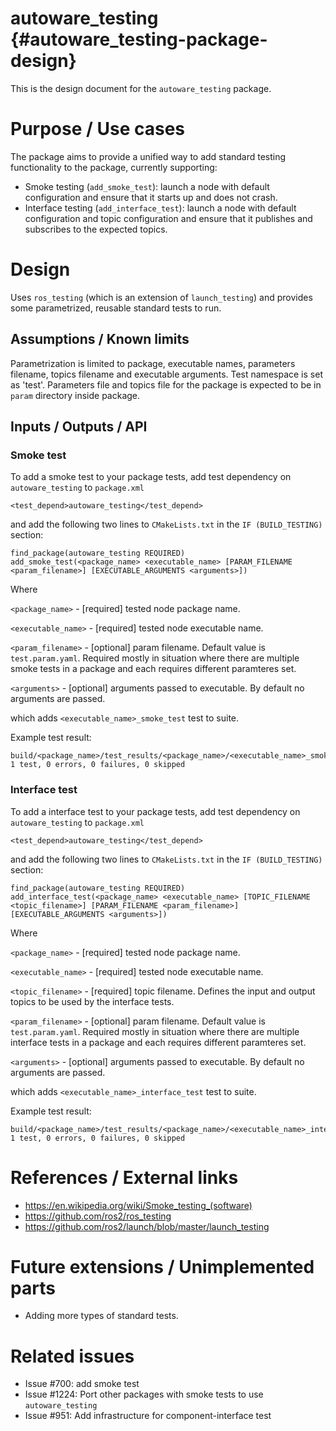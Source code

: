 autoware_testing {#autoware_testing-package-design}
===========

This is the design document for the `autoware_testing` package.

# Purpose / Use cases

The package aims to provide a unified way to add standard testing functionality to the package, currently supporting:
- Smoke testing (`add_smoke_test`): launch a node with default configuration and ensure that it starts up and does not crash.
- Interface testing (`add_interface_test`): launch a node with default configuration and topic configuration and ensure that it publishes and subscribes to the expected topics.

# Design

Uses `ros_testing` (which is an extension of `launch_testing`) and provides some parametrized, reusable standard tests to run.

## Assumptions / Known limits

Parametrization is limited to package, executable names, parameters filename, topics filename and executable arguments. Test namespace is set as 'test'.
Parameters file and topics file for the package is expected to be in `param` directory inside package.

## Inputs / Outputs / API

### Smoke test

To add a smoke test to your package tests, add test dependency on `autoware_testing` to `package.xml`

```{xml}
<test_depend>autoware_testing</test_depend>
```

and add the following two lines to `CMakeLists.txt` in the `IF (BUILD_TESTING)` section:

```{cmake}
find_package(autoware_testing REQUIRED)
add_smoke_test(<package_name> <executable_name> [PARAM_FILENAME <param_filename>] [EXECUTABLE_ARGUMENTS <arguments>])
```

Where 

`<package_name>` - [required] tested node package name.

`<executable_name>` - [required] tested node executable name.

`<param_filename>` - [optional] param filename. Default value is `test.param.yaml`. Required mostly in situation where there are multiple smoke tests in a package and each requires different paramteres set.

`<arguments>` - [optional] arguments passed to executable. By default no arguments are passed.

which adds `<executable_name>_smoke_test` test to suite.

Example test result:

```
build/<package_name>/test_results/<package_name>/<executable_name>_smoke_test.xunit.xml: 1 test, 0 errors, 0 failures, 0 skipped

```

### Interface test

To add a interface test to your package tests, add test dependency on `autoware_testing` to `package.xml`

```{xml}
<test_depend>autoware_testing</test_depend>
```

and add the following two lines to `CMakeLists.txt` in the `IF (BUILD_TESTING)` section:

```{cmake}
find_package(autoware_testing REQUIRED)
add_interface_test(<package_name> <executable_name> [TOPIC_FILENAME <topic_filename>] [PARAM_FILENAME <param_filename>] [EXECUTABLE_ARGUMENTS <arguments>])
```

Where 

`<package_name>` - [required] tested node package name.

`<executable_name>` - [required] tested node executable name.

`<topic_filename>` - [required] topic filename. Defines the input and output topics to be used by the interface tests.

`<param_filename>` - [optional] param filename. Default value is `test.param.yaml`. Required mostly in situation where there are multiple interface tests in a package and each requires different paramteres set.

`<arguments>` - [optional] arguments passed to executable. By default no arguments are passed.

which adds `<executable_name>_interface_test` test to suite.

Example test result:

```
build/<package_name>/test_results/<package_name>/<executable_name>_interface_test.xunit.xml: 1 test, 0 errors, 0 failures, 0 skipped

```

# References / External links
- https://en.wikipedia.org/wiki/Smoke_testing_(software)
- https://github.com/ros2/ros_testing
- https://github.com/ros2/launch/blob/master/launch_testing

# Future extensions / Unimplemented parts

- Adding more types of standard tests.

# Related issues
- Issue #700: add smoke test
- Issue #1224: Port other packages with smoke tests to use `autoware_testing`
- Issue #951: Add infrastructure for component-interface test
